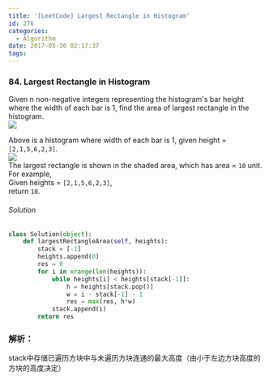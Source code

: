 ```yaml
---
title: '[LeetCode] Largest Rectangle in Histogram'
id: 276
categories: 
  - Algorithm
date: 2017-05-30 02:17:37
tags:
---
```


### 84. Largest Rectangle in Histogram

Given n non-negative integers representing the histogram's bar height where the width of each bar is 1, find the area of largest rectangle in the histogram.<br>
![](https://leetcode.com/static/images/problemset/histogram.png)
<br>

Above is a histogram where width of each bar is 1, given height = `[2,1,5,6,2,3]`.
<br>
![](https://leetcode.com/static/images/problemset/histogram_area.png)
<br>
The largest rectangle is shown in the shaded area, which has area = `10` unit.
<br>
For example,<br>
Given heights = `[2,1,5,6,2,3]`,<br>
return `10`.

###### Solution

```python
class Solution(object):
    def largestRectangleArea(self, heights):
        stack = [-1]
        heights.append(0)
        res = 0
        for i in xrange(len(heights)):
            while heights[i] < heights[stack[-1]]:
                h = heights[stack.pop()]
                w = i - stack[-1] - 1
                res = max(res, h*w)
            stack.append(i)
        return res
```

### 解析：

stack中存储已遍历方块中与未遍历方块连通的最大高度（由小于左边方块高度的方块的高度决定）
